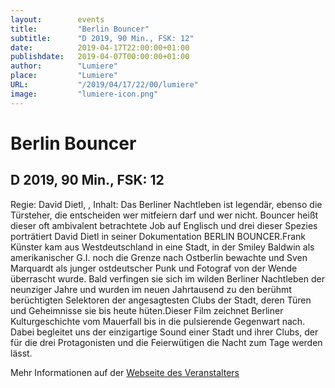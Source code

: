 ```yaml
---
layout:        events
title:         "Berlin Bouncer"
subtitle:      "D 2019, 90 Min., FSK: 12"
date:          2019-04-17T22:00:00+01:00
publishdate:   2019-04-07T00:00:00+01:00
author:        "Lumiere"
place:         "Lumiere"
URL:           "/2019/04/17/22/00/lumiere"
image:         "lumiere-icon.png"
---
```


Berlin Bouncer
===========

D 2019, 90 Min., FSK: 12
-----------

Regie: David Dietl, , Inhalt: Das Berliner Nachtleben ist legendär, ebenso die Türsteher, die entscheiden wer mitfeiern darf und wer nicht. Bouncer heißt dieser oft ambivalent betrachtete Job auf Englisch und drei dieser Spezies porträtiert David Dietl in seiner Dokumentation BERLIN BOUNCER.Frank Künster kam aus Westdeutschland in eine Stadt, in der Smiley Baldwin als amerikanischer G.I. noch die Grenze nach Ostberlin bewachte und Sven Marquardt als junger ostdeutscher Punk und Fotograf von der Wende überrascht wurde. Bald verfingen sie sich im wilden Berliner Nachtleben der neunziger Jahre und wurden im neuen Jahrtausend zu den berühmt berüchtigten Selektoren der angesagtesten Clubs der Stadt, deren Türen und Geheimnisse sie bis heute hüten.Dieser Film zeichnet Berliner Kulturgeschichte vom Mauerfall bis in die pulsierende Gegenwart nach. Dabei begleitet uns der einzigartige Sound einer Stadt und ihrer Clubs, der für die drei Protagonisten und die Feierwütigen die Nacht zum Tage werden lässt.

Mehr Informationen auf der [Webseite des Veranstalters](http://www.lumiere.de/19/04/bouncer.htm)

